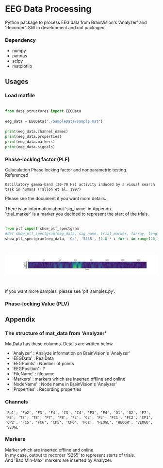 # EEG Data Processing

Python package to process EEG data from BrainVision's 'Analyzer' and 'Recorder'.
Still in development and not packaged.

### Dependency
- numpy
- pandas
- scipy
- matplotlib

## Usages

### Load matfile
```Python

from data_structures import EEGData

eeg_data = EEGData('./SampleData/sample.mat')

print(eeg_data.channel_names)
print(eeg_data.properties)
print(eeg_data.markers)
print(eeg_data.signals)
```

### Phase-locking factor (PLF)

Caluculation Phase locking factor and nonparametric testing.  
Referenced
```
Oscillatory gamma-band (30-70 Hz) activity induced by a visual search task in humans (Tallon et al. 1997)
```
Please see the document if you want more details.  
<br>
There is an information about 'sig_name' in Appendix.  
'trial_marker' is a marker you decided to represent the start of the trials.  



```Python

from plf import show_plf_spectgram
#def show_plf_spectgram(eeg_data, sig_name, trial_marker, farray, length_before_start, length_after_start, save=False, filename='plf.png')
show_plf_spectgram(eeg_data, 'Cz', 'S255', [1.0 * i for i in range(20,101)], 1.0, 2.0, True, 'Images/plf.png')

```
<br>

![PLF](./Images/plf.png)
   
<br>

If you want more samples, please see 'plf_samples.py'.

### Phase-locking Value (PLV)

## Appendix

### The structure of mat_data from 'Analyzer'

MatData has these columns.
Details are written below.

- 'Analyzer' : Analyze information on BrainVision's 'Analyzer'
- 'EEGData' : RealData
- 'EEGPoints' : Number of points
- 'EEGPosition' : ?
- 'FileName' : filename
- 'Markers' : markers which are inserted offline and online
- 'NodeName' : Node name in BrainVision's 'Analyzer'
- 'Properties' : Recording properties


### Channels

```
'Fp1', 'Fp2', 'F3', 'F4', 'C3', 'C4', 'P3', 'P4', 'O1', 'O2', 'F7', 'F8', 'T7', 'T8', 'P7', 'P8', 'Fz', 'Cz', 'Pz', 'FC1', 'FC2', 'CP1', 'CP2', 'FC5', 'FC6', 'CP5', 'CP6', 'FCz', 'HEOGL', 'HEOGR', 'VEOGU', 'VEOGL'
```

### Markers

Marker which are inserted offline and online.  
In my case, output to recorder 'S255' to represent starts of trials.  
And 'Bad Min-Max' markers are inserted by Analyzer.  
